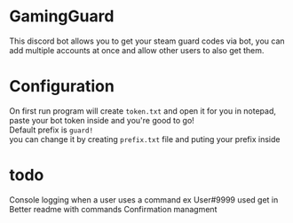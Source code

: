 # GamingGuard
This discord bot allows you to get your steam guard codes via bot, you can add multiple accounts at once and allow other users to also get them.

# Configuration
On first run program will create `token.txt` and open it for you in notepad, paste your bot token inside and you're good to go! <br>
Default prefix is `guard!`<br>
you can change it by creating `prefix.txt` file and puting your prefix inside<br>

# todo
Console logging when a user uses a command ex User#9999 used get in <servername>
Better readme with commands
Confirmation managment
